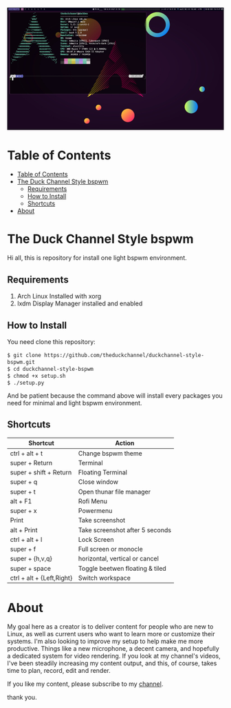 ![screenshot](/images/screenshot.jpg "The Duck Channel´s bspwm style screenshot")

Table of Contents
=================

* [Table of Contents](#table-of-contents)
* [The Duck Channel Style bspwm](#the-duck-channel-style-bspwm)
   * [Requirements](#requirements)
   * [How to Install](#how-to-install)
   * [Shortcuts](#shortcuts)
* [About](#about)

# The Duck Channel Style bspwm

Hi all, this is repository for install one light bspwm environment. 

## Requirements

1. Arch Linux Installed with xorg
2. lxdm Display Manager installed and enabled

## How to Install

You need clone this repository:
```console
$ git clone https://github.com/theduckchannel/duckchannel-style-bspwm.git
$ cd duckchannel-style-bspwm
$ chmod +x setup.sh 
$ ./setup.py
```

And be patient because the command above will install every packages you need for minimal and light bspwm environment.


## Shortcuts

| Shortcut  |  Action  |
| ------------------- | ------------------- |
|  ctrl + alt + t     |  Change bspwm theme |
| super + Return   |  Terminal |
| super + shift + Return | Floating Terminal |
| super + q | Close window |
| super + t | Open thunar file manager |
| alt + F1 | Rofi Menu |
| super + x | Powermenu |
| Print | Take screenshot  |
| alt + Print | Take screenshot after 5 seconds |
| ctrl + alt + l | Lock Screen |
| super + f | Full screen or monocle |
| super + {h,v,q} | horizontal, vertical or cancel |
| super + space | Toggle beetwen floating & tiled |
| ctrl + alt + {Left,Right} | Switch workspace |


# About

My goal here as a creator is to deliver content for people who are new to Linux, as well as current users who want to learn more or customize their systems. I'm also looking to improve my setup to help make me more productive. Things like a new microphone, a decent camera, and hopefully a dedicated system for video rendering. If you look at my channel's videos, I've been steadily increasing my content output, and this, of course, takes time to plan, record, edit and render.


If you like my content, please subscribe to my [channel](https://www.youtube.com/c/TheDuckChannel). 

thank you. 
